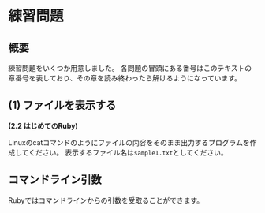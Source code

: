 # 練習問題
## 概要
練習問題をいくつか用意しました。
各問題の冒頭にある番号はこのテキストの章番号を表しており、その章を読み終わったら解けるようになっています。

## (1) ファイルを表示する
__(2.2 はじめてのRuby)__

Linuxのcatコマンドのようにファイルの内容をそのまま出力するプログラムを作成してください。
表示するファイル名は`sample1.txt`としてください。



## コマンドライン引数
Rubyではコマンドラインからの引数を受取ることができます。

